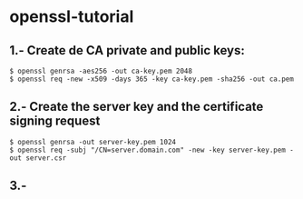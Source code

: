 # openssl-tutorial

## 1.- Create de CA private and public keys:

	$ openssl genrsa -aes256 -out ca-key.pem 2048
	$ openssl req -new -x509 -days 365 -key ca-key.pem -sha256 -out ca.pem

## 2.- Create the server key and the certificate signing request

	$ openssl genrsa -out server-key.pem 1024
	$ openssl req -subj "/CN=server.domain.com" -new -key server-key.pem -out server.csr

## 3.-

